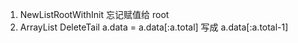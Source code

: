 1. NewListRootWithInit 忘记赋值给 root
2. ArrayList DeleteTail a.data = a.data[:a.total] 写成 a.data[:a.total-1]
